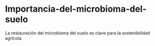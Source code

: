 # Importancia-del-microbioma-del-suelo
La restauración del microbioma del suelo es clave para la sostenibilidad agrícola. 
